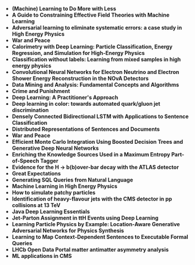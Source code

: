 
<ul>
  
 <li><b><a target="_blank" href="https://github.com/manjunath5496/Must-read-Books-and-Articles-on-AI/blob/master/bop(1).pdf" style="text-decoration:none;">(Machine) Learning to Do More with Less</a></b></li>
  
<li><b><a target="_blank" href="https://github.com/manjunath5496/Must-read-Books-and-Articles-on-AI/blob/master/bop(2).pdf" style="text-decoration:none;">A Guide to Constraining Effective Field Theories with Machine Learning</a></b></li>

<li><b><a target="_blank" href="https://github.com/manjunath5496/Must-read-Books-and-Articles-on-AI/blob/master/bop(3).pdf" style="text-decoration:none;">Adversarial learning to eliminate systematic errors: a case study in High Energy Physics</a></b></li>                         
  <li><b><a target="_blank" href="https://github.com/manjunath5496/Must-read-Books-and-Articles-on-AI/blob/master/bop(4).pdf" style="text-decoration:none;">War and Peace</a></b></li>
  
 <li><b><a target="_blank" href="https://github.com/manjunath5496/Must-read-Books-and-Articles-on-AI/blob/master/bop(5).pdf" style="text-decoration:none;">Calorimetry with Deep Learning: Particle Classification, Energy Regression, and Simulation for High-Energy Physics</a></b></li>  
 
   <li><b><a target="_blank" href="https://github.com/manjunath5496/Must-read-Books-and-Articles-on-AI/blob/master/bop(6).pdf" style="text-decoration:none;">Classification without labels: Learning from mixed samples in high energy physics</a></b></li>  
                                             

 <li><b><a target="_blank" href="https://github.com/manjunath5496/Must-read-Books-and-Articles-on-AI/blob/master/bop(7).pdf" style="text-decoration:none;">Convolutional Neural Networks for Electron Neutrino and Electron Shower Energy Reconstruction in the NOvA Detectors</a></b></li>
  
<li><b><a target="_blank" href="https://github.com/manjunath5496/Must-read-Books-and-Articles-on-AI/blob/master/bop(8).pdf" style="text-decoration:none;">Data Mining and Analysis: Fundamental Concepts and Algorithms</a></b></li>

<li><b><a target="_blank" href="https://github.com/manjunath5496/Must-read-Books-and-Articles-on-AI/blob/master/bop(9).pdf" style="text-decoration:none;">Crime and Punishment</a></b></li>                         
  <li><b><a target="_blank" href="https://github.com/manjunath5496/Must-read-Books-and-Articles-on-AI/blob/master/bop(10).pdf" style="text-decoration:none;">Deep Learning: A Practitioner's Approach</a></b></li>  
                          
 <li><b><a target="_blank" href="https://github.com/manjunath5496/Must-read-Books-and-Articles-on-AI/blob/master/bop(11).pdf" style="text-decoration:none;">Deep learning in color: towards automated quark/gluon jet discrimination</a></b></li>
  
<li><b><a target="_blank" href="https://github.com/manjunath5496/Must-read-Books-and-Articles-on-AI/blob/master/bop(12).pdf" style="text-decoration:none;">Densely Connected Bidirectional LSTM with Applications to Sentence Classification</a></b></li>

<li><b><a target="_blank" href="https://github.com/manjunath5496/Must-read-Books-and-Articles-on-AI/blob/master/bop(13).pdf" style="text-decoration:none;">Distributed Representations of Sentences and Documents</a></b></li>                         
  <li><b><a target="_blank" href="https://github.com/manjunath5496/Must-read-Books-and-Articles-on-AI/blob/master/bop(14).pdf" style="text-decoration:none;">War and Peace</a></b></li>  
     <li><b><a target="_blank" href="https://github.com/manjunath5496/Must-read-Books-and-Articles-on-AI/blob/master/bop(15).pdf" style="text-decoration:none;">Efficient Monte Carlo Integration Using Boosted Decision Trees and Generative Deep Neural Networks</a></b></li>  
   <li><b><a target="_blank" href="https://github.com/manjunath5496/Must-read-Books-and-Articles-on-AI/blob/master/bop(16).pdf" style="text-decoration:none;">Enriching the Knowledge Sources Used in a Maximum Entropy Part-of-Speech Tagger</a></b></li>  
                                             

 <li><b><a target="_blank" href="https://github.com/manjunath5496/Must-read-Books-and-Articles-on-AI/blob/master/bop(17).pdf" style="text-decoration:none;">Evidence for the H &rarr; b(b)over-bar decay with the ATLAS detector</a></b></li>
  
<li><b><a target="_blank" href="https://github.com/manjunath5496/Must-read-Books-and-Articles-on-AI/blob/master/bop(18).pdf" style="text-decoration:none;">Great Expectations</a></b></li>

<li><b><a target="_blank" href="https://github.com/manjunath5496/Must-read-Books-and-Articles-on-AI/blob/master/bop(19).pdf" style="text-decoration:none;">Generating SQL Queries from Natural Language</a></b></li>                         
  <li><b><a target="_blank" href="https://github.com/manjunath5496/Must-read-Books-and-Articles-on-AI/blob/master/bop(20).pdf" style="text-decoration:none;">Machine Learning in High Energy Physics</a></b></li>  
                          
 <li><b><a target="_blank" href="https://github.com/manjunath5496/Must-read-Books-and-Articles-on-AI/blob/master/bop(21).pdf" style="text-decoration:none;">How to simulate patchy particles</a></b></li>
  
<li><b><a target="_blank" href="https://github.com/manjunath5496/Must-read-Books-and-Articles-on-AI/blob/master/bop(22).pdf" style="text-decoration:none;">Identification of heavy-flavour jets with the CMS detector in pp collisions at 13 TeV</a></b></li>

<li><b><a target="_blank" href="https://github.com/manjunath5496/Must-read-Books-and-Articles-on-AI/blob/master/bop(23).pdf" style="text-decoration:none;">Java Deep Learning Essentials</a></b></li>                         
  <li><b><a target="_blank" href="https://github.com/manjunath5496/Must-read-Books-and-Articles-on-AI/blob/master/bop(24).pdf" style="text-decoration:none;">Jet-Parton Assignment in ttH Events using Deep Learning</a></b></li>
  
 <li><b><a target="_blank" href="https://github.com/manjunath5496/Must-read-Books-and-Articles-on-AI/blob/master/bop(25).pdf" style="text-decoration:none;">Learning Particle Physics by Example: Location-Aware Generative Adversarial Networks for Physics Synthesis</a></b></li>  
 
   <li><b><a target="_blank" href="https://github.com/manjunath5496/Must-read-Books-and-Articles-on-AI/blob/master/bop(26).pdf" style="text-decoration:none;">Learning to Map Context-Dependent Sentences to Executable Formal Queries</a></b></li>  
                                             

 <li><b><a target="_blank" href="https://github.com/manjunath5496/Must-read-Books-and-Articles-on-AI/blob/master/bop(27).pdf" style="text-decoration:none;">LHCb Open Data Portal matter antimatter asymmetry analysis</a></b></li>
  
<li><b><a target="_blank" href="https://github.com/manjunath5496/Must-read-Books-and-Articles-on-AI/blob/master/bop(28).pdf" style="text-decoration:none;">ML applications in CMS</a></b></li>






</ul>
